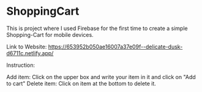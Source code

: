 # ShoppingCart

This is project where I used Firebase for the first time to create a simple Shopping-Cart for mobile devices.

Link to Website: https://653952b050ae16007a37e09f--delicate-dusk-d6711c.netlify.app/

Instruction: 

Add item: Click on the upper box and write your item in it and click on "Add to cart"
Delete item: Click on item at the bottom to delete it.
